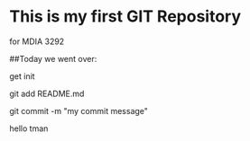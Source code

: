 # This is my first GIT Repository
for MDIA 3292

##Today we went over:

get init

git add README.md

git commit -m "my commit message"

hello tman
